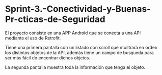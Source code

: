 # Sprint-3.-Conectividad-y-Buenas-Pr-cticas-de-Seguridad

El proyecto consiste en una APP Android que se conecta a una API mediante el uso de Retrofit.

Tiene una primera pantalla con un listado con scroll que mostrará en orden los distintos objetos de la API,
además tiene un campo de busqueda para ser más fácil de encontrar dichos objetos.

La segunda pantalla muestra toda la información que tenga el objeto.
